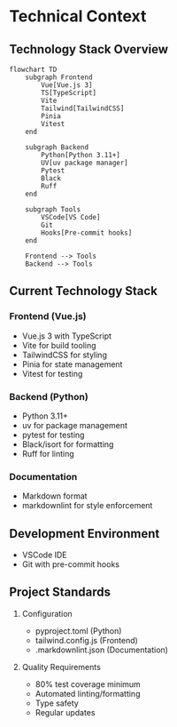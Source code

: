 # Technical Context

## Technology Stack Overview
```mermaid
flowchart TD
    subgraph Frontend
        Vue[Vue.js 3]
        TS[TypeScript]
        Vite
        Tailwind[TailwindCSS]
        Pinia
        Vitest
    end

    subgraph Backend
        Python[Python 3.11+]
        UV[uv package manager]
        Pytest
        Black
        Ruff
    end

    subgraph Tools
        VSCode[VS Code]
        Git
        Hooks[Pre-commit hooks]
    end

    Frontend --> Tools
    Backend --> Tools
```

## Current Technology Stack

### Frontend (Vue.js)

- Vue.js 3 with TypeScript
- Vite for build tooling
- TailwindCSS for styling
- Pinia for state management
- Vitest for testing

### Backend (Python)

- Python 3.11+
- uv for package management
- pytest for testing
- Black/isort for formatting
- Ruff for linting

### Documentation

- Markdown format
- markdownlint for style enforcement

## Development Environment
- VSCode IDE
- Git with pre-commit hooks

## Project Standards
1. Configuration
   - pyproject.toml (Python)
   - tailwind.config.js (Frontend)
   - .markdownlint.json (Documentation)

2. Quality Requirements
   - 80% test coverage minimum
   - Automated linting/formatting
   - Type safety
   - Regular updates
